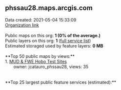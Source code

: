 <h2>phssau28.maps.arcgis.com</h2> Data created: 2021-05-04 15:33:09 <br /><a target='new' href='https://phssau28.maps.arcgis.com'>Organization link</a><br /><br />Public maps on this org: <b>1 (0% of the average.)</b><br />Public layers on this org: <b>1 </b>(<a target='new' href='https://services.arcgis.com/ilmXIiJ6VwXrFCKT/ArcGIS/rest/services'>full service list</a>)<br />Estimated storaged used by feature layers: <b>0 MB</b><br /><br />**Top 50 public maps by views:**<br />  1. <a target='new' href='https://www.arcgis.com/home/item.html?id=34df4cc7c30b49c187c902e27871cb10'>MUD & FWE Hobo Test Sites</a> <br />  &nbsp;&nbsp;&nbsp;&nbsp; &nbsp;&nbsp;owner: jcatauro_phssau28, views: 35<br /><br /><br />**Top 25 largest public feature services (estimated):**<br />